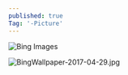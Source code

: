 ```yaml
---
published: true
Tag: '-Picture'
---
```

![Bing Images]({{site.baseurl}}/_posts/BingWallpaper-2017-04-29.jpg)

![BingWallpaper-2017-04-29.jpg]({{site.baseurl}}/_posts/BingWallpaper-2017-04-29.jpg)
